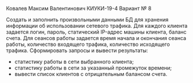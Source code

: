 Ковалев Максим Валентинович КИУКИ-19-4 Вариант № 8

Создать и заполнить произвольными данными БД для хранения информации об использовании сетевого трафика.
Для каждого клиента задается логин, пароль, статический IP-адрес машины клиента, баланс счета. Для сеансов работы задается время начала и окончания сеанса работы, количество входящего трафика, количество исходящего трафика.
Сформировать запросы и вывести результаты:
- статистику работы в сети выбранного клиента;
- статистику работы в сети за указанный промежуток времени;
- вывести список клиентов с отрицательным балансом счета.